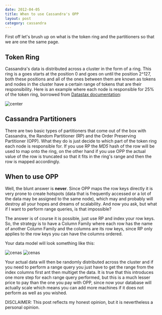 ```yaml
---
date: 2012-04-05
title: When to use Cassandra's OPP
layout: post
category: cassandra
---
```


First off let's brush up on what is the token ring and the partitioners so that we are one the same page.

Token Ring
----------

Cassandra's data is distributed across a cluster in the form of a ring. This ring is a goes starts at the position 0 and goes on until the position 2^127, both these positions and all of the ones between them are known as tokens and nodes in the cluster have a certain range of tokens that are their responsibility. Here is an example where each node is responsible for 25% of the token ring, borrowed from [Datastax documentation][ds_doc]:

![center](/images/ring_partitions.png)

Cassandra Partitioners
----------------------

There are two basic types of partitioners that come out of the box with Cassandra, the Random Partitioner (RP) and the Order Preserving Partitioner (OPP). What they do is just decide to which part of the token ring each node is responsible for. If you use RP the _MD5_ hash of the row will be used to map onto the ring, on the other hand if you use OPP the actual value of the row is truncated so that it fits in the ring's range and then the row is mapped accordingly.

When to use OPP
---------------

Well, the blunt answer is **never**. Since OPP maps the row keys directly it is very prone to create hotspots (data that is frequently accessed or a lot of the data may be assigned to the same node), which may and probably will destroy all your hopes and dreams of scalability. And now you ask, but what if I want to perform range queries, is that impossible?

The answer is of course it is possible, just use RP and index your row keys. So, the strategy is to have a Column Family where each row has the name of another Column Family and the columns are its row keys, since RP only applies to the row keys you can have the columns ordered.

Your data model will look something like this:

![cenas](/images/People_CF.png)
![cenas](/images/Indexes_CF.png)

Your actual data will then be randomly distributed across the cluster and if you need to perform a range query you just have to get the range from the index columns first ant then multiget the data. It is true that this introduces one more step for each range query performed, but this is a much lesser price to pay than the one you pay with OPP, since now your database will actually scale which means you can add more machines if it does not perform as well as you wished.

DISCLAIMER: This post reflects my honest opinion, but it is nevertheless a personal opinion.

[ds_doc]: http://www.datastax.com/docs/0.8/cluster_architecture/partitioning
